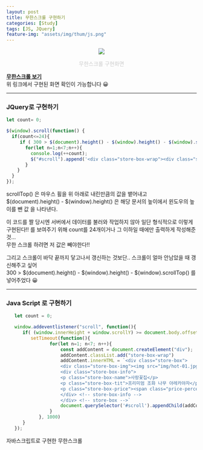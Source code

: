 ```yaml
---
layout: post
title: 무한스크롤 구현하기
categories: [Study]
tags: [JS, JQuery]
feature-img: "assets/img/thum/js.png"
---
```


<p style="text-align: center;"><img src="{{ site.baseurl }}/assets/img/infinit.gif"></p>
<p style="color: #ccc; text-align: center">무한스크롤 구현화면</p>  

**[무한스크롤 보기](https://yi-jeong.github.io/PLANTS/store-category.html)**  
위 링크에서 구현된 화면 확인이 가능합니다 😀 

---


### JQuery로 구현하기

```js
let count= 0;

$(window).scroll(function() {
  if(count<=24){
     if ( 300 > $(document).height() - $(window).height() - $(window).scrollTop()) {
       for(let n=1;n<7;n++){
         console.log(++count);
         $("#scroll").append('<div class="store-box-wrap"><div class="store-box"><div class="store-box-img"><a href="store-more.html"><img src="img/hot-01.jpg" alt=""></a></div><div class="store-box-info"><p class="store-box-name">사랑꽃집</p><p class="store-box-tit"><a href="store-more.html">프리미엄 조화 나무 아레카야자</a></p><p class="store-box-price"><span class="price-percent">32%</span>25,400</p></div> <!-- store-box-info --></div> <!-- store-box --></div>');
       }
    }
  }
});
```

scrollTop() 은 마우스 휠을 위 아래로 내린만큼의 값을 뱉어내고  
$(document).height() - $(window).height() 은 해당 문서의 높이에서 윈도우의 높이를 뺀 값 을 나타낸다.  

이 코드를 짤 당시엔 서버에서 데이터를 불러와 작업하지 않아 일단 형식적으로 이렇게 구현된다!! 를 보여주기 위해 count를 24개이거나 그 이하일 때에만 출력하게 작성해준 것...  
무한 스크롤 하려면 저 값은 빼야한다!!  

그리고 스크롤이 바닥 끝까지 닿고나서 갱신하는 것보단.. 스크롤이 얼마 안남았을 때 갱신해주고 싶어  
300 > $(document).height() - $(window).height() - $(window).scrollTop() 를 넣어주었다 😀  


---

### Java Script 로 구현하기

```js
   let count = 0;

   window.addeventlistener("scroll", function(){
      if( (window.innerHeight + window.scrollY) >= document.body.offsetHeight ){
         setTimeout(function(){
				for(let n=1; n<7; n++){
					const addContent = document.createElement("div");
					addContent.classList.add("store-box-wrap")
					addContent.innerHTML = `<div class="store-box">
					<div class="store-box-img"><img src="img/hot-01.jpg" alt=""></div>
					<div class="store-box-info">
					<p class="store-box-name">사랑꽃집</p>
					<p class="store-box-tit">프리미엄 조화 나무 아레카야자</p>
					<p class="store-box-price"><span class="price-percent">32%</span>25,400</p>
					</div> <!-- store-box-info -->
					</div> <!-- store-box -->`
					document.querySelector('#scroll').appendChild(addContent);
				}
			}, 1000)  
      }
   });
```

자바스크립트로 구현한 무한스크롤

